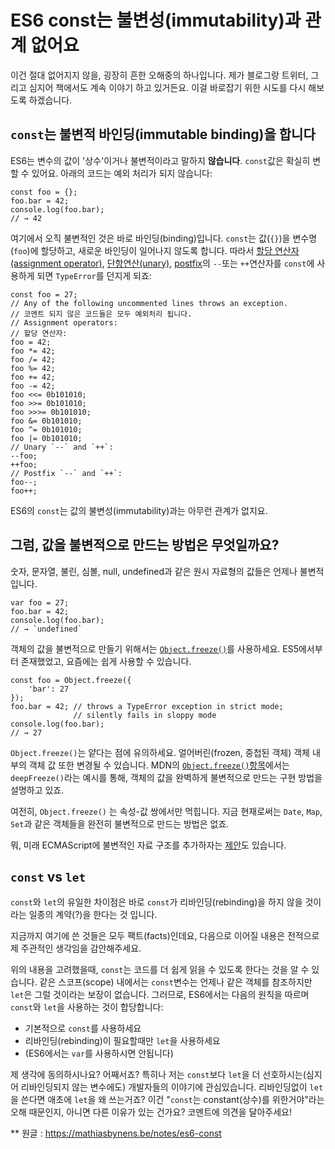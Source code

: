 # ES6 const는 불변성(immutability)과 관계 없어요

이건 절대 없어지지 않을, 굉장히 흔한 오해중의 하나입니다. 제가 블로그랑 트위터, 그리고 심지어 책에서도 계속 이야기 하고 있거든요. 이걸 바로잡기 위한 시도를 다시 해보도록 하겠습니다.

## `const`는 불변적 바인딩(immutable binding)을 합니다

ES6는 변수의 값이 '상수'이거나 불변적이라고 말하지 **않습니다**. `const`값은 확실히 변할 수 있어요. 아래의 코드는 예외 처리가 되지 않습니다:
```
const foo = {};
foo.bar = 42;
console.log(foo.bar);
// → 42
```
여기에서 오직 불변적인 것은 바로 바인딩(binding)입니다. `const`는 값(`{}`)을 변수명(`foo`)에 할당하고, 새로운 바인딩이 일어나지 않도록 합니다. 따라서 [할당 연산자(assignment operator)](https://tc39.github.io/ecma262/#sec-assignment-operators), [단항연산(unary)](https://tc39.github.io/ecma262/#sec-unary-operators), [postfix](https://tc39.github.io/ecma262/#sec-postfix-increment-operator)의 `--`또는 `++`연산자를 `const`에 사용하게 되면 `TypeError`를 던지게 되죠:

```
const foo = 27;
// Any of the following uncommented lines throws an exception.
// 코멘트 되지 않은 코드들은 모두 예외처리 됩니다.
// Assignment operators:
// 할당 연산자:
foo = 42;
foo *= 42;
foo /= 42;
foo %= 42;
foo += 42;
foo -= 42;
foo <<= 0b101010;
foo >>= 0b101010;
foo >>>= 0b101010;
foo &= 0b101010;
foo ^= 0b101010;
foo |= 0b101010;
// Unary `--` and `++`:
--foo;
++foo;
// Postfix `--` and `++`:
foo--;
foo++;
```
ES6의 `const`는 값의 불변성(immutability)과는 아무런 관계가 없지요.

## 그럼, 값을 불변적으로 만드는 방법은 무엇일까요?

숫자, 문자열, 불린, 심볼, null, undefined과 같은 원시 자료형의 값들은 언제나 불변적입니다.

```
var foo = 27;
foo.bar = 42;
console.log(foo.bar);
// → `undefined`
```
객체의 값을 불변적으로 만들기 위해서는 [`Object.freeze()`](https://developer.mozilla.org/ko/docs/Web/JavaScript/Reference/Global_Objects/Object/freeze)를 사용하세요. ES5에서부터 존재했었고, 요즘에는 쉽게 사용할 수 있습니다.

```
const foo = Object.freeze({
	'bar': 27
});
foo.bar = 42; // throws a TypeError exception in strict mode;
              // silently fails in sloppy mode
console.log(foo.bar);
// → 27
```
`Object.freeze()`는 얕다는 점에 유의하세요. 얼어버린(frozen, 중첩된 객체) 객체 내부의 객체 값 또한 변경될 수 있습니다. MDN의 [`Object.freeze()`항목](https://developer.mozilla.org/ko/docs/Web/JavaScript/Reference/Global_Objects/Object/freeze)에서는 `deepFreeze()`라는 예시를 통해, 객체의 값을 완벽하게 불변적으로 만드는 구현 방법을 설명하고 있죠.

여전히, `Object.freeze()` 는 속성-값 쌍에서만 먹힙니다. 지금 현재로써는 `Date`, `Map`, `Set`과 같은 객체들을 완전히 불변적으로 만드는 방법은 없죠.

뭐, 미래 ECMAScript에 불변적인 자료 구조를 추가하자는 [제안](https://github.com/sebmarkbage/ecmascript-immutable-data-structures)도 있습니다.

## `const` vs `let`

`const`와 `let`의 유일한 차이점은 바로 `const`가 리바인딩(rebinding)을 하지 않을 것이라는 일종의 계약(?)을 한다는 것 입니다.

지금까지 여기에 쓴 것들은 모두 팩트(facts)인데요, 다음으로 이어질 내용은 전적으로 제 주관적인 생각임을 감안해주세요.

위의 내용을 고려했을때, `const`는 코드를 더 쉽게 읽을 수 있도록 한다는 것을 알 수 있습니다. 같은 스코프(scope) 내에서는 `const`변수는 언제나 같은 객체를 참조하지만 `let`은 그럴 것이라는 보장이 없습니다. 그러므로, ES6에서는 다음의 원칙을 따르며 `const`와 `let`을 사용하는 것이 합당합니다:

- 기본적으로 `const`를 사용하세요
- 리바인딩(rebinding)이 필요할때만 `let`을 사용하세요
- (ES6에서는 `var`를 사용하시면 안됩니다)

제 생각에 동의하시나요? 어째서죠? 특히나 저는 `const`보다 `let`을 더 선호하시는(심지어 리바인딩되지 않는 변수에도) 개발자들의 이야기에 관심있습니다. 리바인딩없이 `let`을 쓴다면 애초에 `let`을 왜 쓰는거죠? 이건 "`const`는 constant(상수)를 위한거야"라는 오해 때문인지, 아니면 다른 이유가 있는 건가요? 코멘트에 의견을 달아주세요!

** 원글 : https://mathiasbynens.be/notes/es6-const
